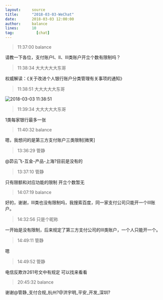 ```yaml
---
layout:     source 
title:      "2018-03-03-WeChat"
date:       2018-03-03 12:00:00
author:     balance
lines:      10 
tag:		  [chat]
---
```

> 11:37:00  balance  
   
请教一下各位，支付账户I、II、III类账户开立个数有限制吗？  
   
> 11:38:34  大大大大大东哥  
   
权威解读：《关于改进个人银行账户分类管理有关事项的通知》  
   
> 11:38:51  大大大大大东哥  
   
![2018-03-03 11:38:51](http://static.cocolian.org/img/20180303_113851.png) 
   
> 11:39:34  大大大大大东哥  
   
1类每家银行最多一张  
   
> 11:40:32  balance  
   
嗯，我想问的是第三方支付账户三类限制[微笑]  
   
> 13:36:29  管静  
   
@茆云飞-互金-产品-上海?目前是没有的  
   
> 13:37:10  管静  
   
只有限额和对应功能的限制  开立个数暂无  
   
> 14:07:19  balance  
   
好的，谢谢，III类也没有限制吗，我搜索百度，同一家支付公司只能开一个III账户。  
   
> 14:32:56  只是个昵称  
   
一开始是没有限制，后来规定了第三方支付公司的III类账户，一个人只能开一个。  
   
> 14:49:11  管静  
   
嗯  
   
> 14:49:52  管静  
   
电信反欺诈261号文中有规定  可以找来看看  
   
> 20:45:32  balance  
   
谢谢@管静_支付合规_杭州?@洪宇明_平安_开发_深圳?  
   
